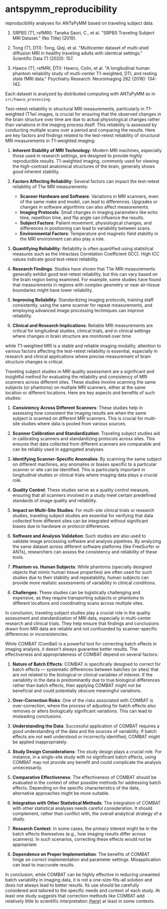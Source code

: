 # antspymm_reproducibility

reproducibility analyses for ANTsPyMM based on traveling subject data.

1. SRPBS (T1, rsfMRI): Tanaka Saori, C., et al. "SRPBS Traveling Subject MRI Dataset." (No Title) (2019).

2. Tong (T1, DTI): Tong, Qiqi, et al. "Multicenter dataset of multi-shell diffusion MRI in healthy traveling adults with identical settings." Scientific Data 7.1 (2020): 157.

3. Hawco (T1, rsfMRI, DTI): Hawco, Colin, et al. "A longitudinal human phantom reliability study of multi-center T1-weighted, DTI, and resting state fMRI data." Psychiatry Research: Neuroimaging 282 (2018): 134-142.

Each dataset is analyzed by distributed computing with ANTsPyMM as in `src/hawco_processing`.

Test-retest reliability in structural MRI measurements, particularly in T1-weighted (T1w) images, is crucial for ensuring that the observed changes in the brain structure over time are due to actual physiological changes rather than variations in the imaging process itself. This reliability is assessed by conducting multiple scans over a period and comparing the results. Here are key factors and findings related to the test-retest reliability of structural MRI measurements in T1-weighted imaging:

1. **Inherent Stability of MRI Technology**: Modern MRI machines, especially those used in research settings, are designed to provide highly reproducible results. T1-weighted imaging, commonly used for viewing the high-contrast anatomical structures of the brain, generally shows good inherent stability.

2. **Factors Affecting Reliability**: Several factors can impact the test-retest reliability of T1w MRI measurements:
   - **Scanner Hardware and Software**: Variations in MRI scanners, even of the same make and model, can lead to differences. Upgrades or changes in software algorithms can also affect measurements.
   - **Imaging Protocols**: Small changes in imaging parameters like echo time, repetition time, and flip angle can influence the results.
   - **Subject Factors**: Patient movement, physiological changes, and differences in positioning can lead to variability between scans.
   - **Environmental Factors**: Temperature and magnetic field stability in the MRI environment can also play a role.

3. **Quantifying Reliability**: Reliability is often quantified using statistical measures such as the Intraclass Correlation Coefficient (ICC). High ICC values indicate good test-retest reliability.

4. **Research Findings**: Studies have shown that T1w MRI measurements generally exhibit good test-retest reliability, but this can vary based on the brain region being examined. For example, some studies have found that measurements in regions with complex geometry or near air-tissue boundaries might have lower reliability.

5. **Improving Reliability**: Standardizing imaging protocols, training staff consistently, using the same scanner for repeat measurements, and employing advanced image processing techniques can improve reliability.

6. **Clinical and Research Implications**: Reliable MRI measurements are critical for longitudinal studies, clinical trials, and in clinical settings where changes in brain structure are monitored over time.

while T1-weighted MRI is a stable and reliable imaging modality, attention to various factors affecting the test-retest reliability is essential, especially in research and clinical applications where precise measurement of brain structure changes is critical.

Traveling subject studies in MRI quality assessment are a significant and insightful method for evaluating the reliability and consistency of MRI scanners across different sites. These studies involve scanning the same subjects (or phantoms) on multiple MRI scanners, either at the same location or different locations. Here are key aspects and benefits of such studies:

1. **Consistency Across Different Scanners**: These studies help in assessing how consistent the imaging results are when the same subject is scanned on different MRI scanners. This is crucial for multi-site studies where data is pooled from various sources.

2. **Scanner Calibration and Standardization**: Traveling subject studies aid in calibrating scanners and standardizing protocols across sites. This ensures that data collected from different scanners are comparable and can be reliably used in aggregated analyses.

3. **Identifying Scanner-Specific Anomalies**: By scanning the same subject on different machines, any anomalies or biases specific to a particular scanner or site can be identified. This is particularly important in longitudinal studies or clinical trials where imaging data plays a crucial role.

4. **Quality Control**: These studies serve as a quality control measure, ensuring that all scanners involved in a study meet certain predefined standards of image quality and reliability.

5. **Impact on Multi-Site Studies**: For multi-site clinical trials or research studies, traveling subject studies are essential for verifying that data collected from different sites can be integrated without significant biases due to hardware or protocol differences.

6. **Software and Analysis Validation**: Such studies are also used to validate image processing software and analysis pipelines. By analyzing the same dataset across different software platforms (like FreeSurfer or ANTs), researchers can assess the consistency and reliability of these tools.

7. **Phantom vs. Human Subjects**: While phantoms (specially designed objects that mimic human tissue properties) are often used for such studies due to their stability and repeatability, human subjects can provide more realistic assessments of variability in clinical conditions.

8. **Challenges**: These studies can be logistically challenging and expensive, as they require transporting subjects or phantoms to different locations and coordinating scans across multiple sites.

In conclusion, traveling subject studies play a crucial role in the quality assessment and standardization of MRI data, especially in multi-center research and clinical trials. They help ensure that findings and conclusions drawn from MRI data are reliable and not confounded by scanner-specific differences or inconsistencies.

While COMBAT (ComBat) is a powerful tool for correcting batch effects in imaging analysis, it doesn't always guarantee better results. The effectiveness and appropriateness of COMBAT depend on several factors:

1. **Nature of Batch Effects**: COMBAT is specifically designed to correct for batch effects — systematic differences between batches (or sites) that are not related to the biological or clinical variables of interest. If the variability in the data is predominantly due to true biological differences rather than batch effects, then applying COMBAT might not be beneficial and could potentially obscure meaningful variations.

2. **Over-Correction Risks**: One of the risks associated with COMBAT is over-correction, where the process of adjusting for batch effects also removes or alters biologically significant variations. This can lead to misleading conclusions.

3. **Understanding the Data**: Successful application of COMBAT requires a good understanding of the data and the sources of variability. If batch effects are not well understood or incorrectly identified, COMBAT might be applied inappropriately.

4. **Study Design Considerations**: The study design plays a crucial role. For instance, in a single-site study with no significant batch effects, using COMBAT may not provide any benefit and could complicate the analysis unnecessarily.

5. **Comparative Effectiveness**: The effectiveness of COMBAT should be evaluated in the context of other possible methods for addressing batch effects. Depending on the specific characteristics of the data, alternative approaches might be more suitable.

6. **Integration with Other Statistical Methods**: The integration of COMBAT with other statistical analyses needs careful consideration. It should complement, rather than conflict with, the overall analytical strategy of a study.

7. **Research Context**: In some cases, the primary interest might be in the batch effects themselves (e.g., how imaging results differ across scanners). In such scenarios, correcting these effects would not be appropriate.

8. **Dependence on Proper Implementation**: The benefits of COMBAT hinge on correct implementation and parameter settings. Misapplication can lead to inaccurate results.

In conclusion, while COMBAT can be highly effective in reducing unwanted batch variability in imaging data, it is not a one-size-fits-all solution and does not always lead to better results. Its use should be carefully considered and tailored to the specific needs and context of each study. At least one study suggests that correction methods like COMBAT add relatively little  to scientific interpretation [(here)](https://www.frontiersin.org/articles/10.3389/fneur.2022.826564/full) at least in some contexts.




